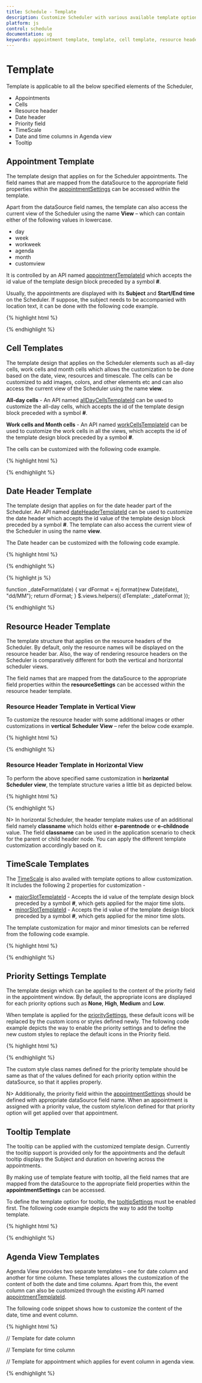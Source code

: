 ```yaml
---
title: Schedule - Template
description: Customize Scheduler with various available template options
platform: js
control: schedule
documentation: ug
keywords: appointment template, template, cell template, resource header 
---
```

# Template

Template is applicable to all the below specified elements of the Scheduler,

* Appointments
* Cells
* Resource header
* Date header
* Priority field
* TimeScale
* Date and time columns in Agenda view
* Tooltip

## Appointment Template

The template design that applies on for the Scheduler appointments. The field names that are mapped from the dataSource to the appropriate field properties within the [appointmentSettings](/js/api/ejschedule#members:appointmentsettings) can be accessed within the template.

Apart from the dataSource field names, the template can also access the current view of the Scheduler using the name **View** – which can contain either of the following values in lowercase. 

* day
* week
* workweek
* agenda
* month
* customview

It is controlled by an API named [appointmentTemplateId](/js/api/ejschedule#members:appointmenttemplateid) which accepts the id value of the template design block preceded by a symbol **#**.

Usually, the appointments are displayed with its **Subject** and **Start/End time** on the Scheduler. If suppose, the subject needs to be accompanied with location text, it can be done with the following code example.

{% highlight html %}

<!--Container for ejScheduler widget-->
<div id="Schedule1"></div>

<script id="apptemplate" type="text/x-jsrender">
    {{"{{"}}if View !== "agenda"{{}}}}
        <div style="height:100%; background-color:orange; margin-left: 5px;">
            <div style="margin-left: 2px;">{{"{{"}}:Subject{{}}}}</div>
            <div style="margin-left: 2px;">{{"{{"}}:Location{{}}}}</div>
        </div>
    {{"{{"}}else{{}}}}
        <div>{{"{{"}}:Subject{{}}}}, {{"{{"}}:Location{{}}}}</div>
    {{"{{"}}/if{{"}}"}}
</script>

<script type="text/javascript">
$(function() {
    $("#Schedule1").ejSchedule({
        currentDate: new Date(2015, 11, 2),
        appointmentTemplateId: "#apptemplate",
        appointmentSettings: {
            dataSource: [{
                Id: 100,
                Subject: "Wild Discovery",
                StartTime: new Date(2015, 11, 2, 9, 00),
                EndTime: new Date(2015, 11, 2, 10, 30),
                Location: "CHINA"
            }]
        }
    });
});	
</script>

{% endhighlight %}

## Cell Templates

The template design that applies on the Scheduler elements such as all-day cells, work cells and month cells which allows the customization to be done based on the date, view, resources and timescale. The cells can be customized to add images, colors, and other elements etc and can also access the current view of the Scheduler using the name **view**.

**All-day cells** - An API named [allDayCellsTemplateId](/js/api/ejschedule#members:alldaycellstemplateid) can be used to customize the all-day cells, which accepts the id of the template design block preceded with a symbol **#**.

**Work cells and Month cells** - An API named [workCellsTemplateId](/js/api/ejschedule#members:workcellstemplateid) can be used to customize the work cells in all the views, which accepts the id of the template design block preceded by a symbol **#**. 

The cells can be customized with the following code example.

{% highlight html %}

<!--Container for ejScheduler widget-->
<div id="Schedule1"></div>

<!-- Template for All-day cells -->
<script id="alldayTemplate" type="text/x-jsrender">
    <div class="e-icon e-scheduleallday" style="opacity:0.5"></div>
    <span style="opacity:0.5">AllDay</span>
</script>

<!-- Template for Workcells and Monthcells -->
<script id="workTemplate" type="text/x-jsrender">
    {{"{{"}}if resource.classname == 'e-parentnode'{{}}}}
        {{"{{"}}:resource.text{{}}}}
    {{"{{"}}else{{}}}}
        {{"{{"}}if date.getDay() == 0 || date.getDay() == 6{{}}}}
            <div style="background-color:lightblue">Weekend</div>
        {{"{{"}}else{{}}}}
            {{"{{"}}if view == 'month' && resource.text == 'Party Hall-A' && date.getDay() == 5{{}}}}
                <div style="background-color:burlywood">Meeting</div>
            {{"{{"}}else resource.text != 'Party Hall-B' && date.getDate() == 15{{}}}}
                <div style="background-color:thistle">Holiday</div>
            {{"{{"}}else view != 'month' && resource.text == 'Party Hall-A' && date.getDay() == 5 && date.getHours() == 10{{}}}}
                <div style="background-color:burlywood">Meeting</div>
            {{"{{"}}else view == 'month' && resource.text == 'Party Hall-B' && date.getDay() == 5{{}}}}
                <div style="background-color:lightblue">Conf.</div>
            {{"{{"}}else resource.text == 'Party Hall-B' && date.getDate() == 16{{}}}}
                <div style="background-color:darkkhaki">Happyday</div>
            {{"{{"}}else view != 'month' && resource.text == 'Party Hall-B' && date.getDay() == 5 && date.getHours() == 12{{}}}}
                <div style="background-color:goldenrod">Conf.</div>
            {{"{{"}}else date.getDate() == 10 && date.getMonth() == 11{{}}}}
                <div style="background-color:palegreen">Day Spl</div>
            {{"{{"}}else date.getDate() == 25 && date.getMonth() == 11{{}}}}
                <div style="background-color:sandybrown">Christmas</div>
            {{"{{"}}/if{{}}}}
        {{"{{"}}/if{{}}}}
    {{"{{"}}/if{{}}}}
</script>

<script type="text/javascript">
$(function() {
    $("#Schedule1").ejSchedule({
        currentDate: new Date(2015, 11, 2),
        allDayCellsTemplateId: "#alldayTemplate",
        workCellsTemplateId: "#workTemplate",
        appointmentSettings: {
            dataSource: [{
                Id: 100,
                Subject: "Wild Discovery",
                StartTime: new Date(2015, 11, 2, 9, 00),
                EndTime: new Date(2015, 11, 2, 10, 30),
                Location: "CHINA"
            }]
        }
    });
});	
</script>

{% endhighlight %}

## Date Header Template

The template design that applies on for the date header part of the Scheduler. An API named [dateHeaderTemplateId](/js/api/ejschedule#members:dateheadertemplateid) can be used to customize the date header which accepts the id value of the template design block preceded by a symbol **#**. The template can also access the current view of the Scheduler in using the name **view**.

The Date header can be customized with the following code example.

{% highlight html %}

<!--Container for ejScheduler widget-->
<div id="Schedule1"></div>

<!-- Template for Dateheader -->
<script id="dateTemplate" type="text/x-jsrender">
    <div>{{"{{"}}:~dTemplate(date){{}}}}</div>
</script>

<script type="text/javascript">
$(function() {
    $("#Schedule1").ejSchedule({
        currentDate: new Date(2015, 11, 2),
        dateHeaderTemplateId: "#dateTemplate",
        appointmentSettings: {
            dataSource: [{
                Id: 100,
                Subject: "Wild Discovery",
                StartTime: new Date(2015, 11, 2, 9, 00),
                EndTime: new Date(2015, 11, 2, 10, 30),
                Location: "CHINA"
            }]
        }
    });
});	
</script>

{% endhighlight %}

{% highlight js %}

function _dateFormat(date) {
    var dFormat = ej.format(new Date(date), "dd/MM");
    return dFormat;
}
$.views.helpers({ dTemplate: _dateFormat });
    
{% endhighlight %}

## Resource Header Template

The template structure that applies on the resource headers of the Scheduler. By default, only the resource names will be displayed on the resource header bar. Also, the way of rendering resource headers on the Scheduler is comparatively different for both the vertical and horizontal scheduler views. 

The field names that are mapped from the dataSource to the appropriate field properties within the **resourceSettings** can be accessed within the resource header template.

### Resource Header Template in Vertical View

To customize the resource header with some additional images or other customizations in **vertical** **Scheduler** **View** – refer the below code example.

{% highlight html %}

<!--Container for ejScheduler widget-->
<div id="Schedule1"></div>

<script id="resTemplate" type="text/x-jsrender">
    <div style="height:100%">
        <div style="width:15px;height:15px;margin-left:275px;margin-top:2px;float:left;background:{{"{{"}}:ResourceColor{{}}}};"></div><div style="float:left;margin-left:5px;">{{"{{"}}:ResourceText{{}}}}</div> 
    </div>
</script>

<script type="text/javascript">
$(function() {
    $("#Schedule1").ejSchedule({
        width: "100%",
        currentDate: new Date(2015, 04, 05),
        resourceHeaderTemplateId: "#resTemplate",
        group: {
            resources: ["Rooms"]
        },
        resources: [{
            field: "roomId",
            title: "Room",
            name: "Rooms",
            allowMultiple: false,
            resourceSettings: {
                dataSource: [{
                    ResourceText: "ROOM1",
                    id: 1,
                    ResourceColor: "orange"
                }, {
                    ResourceText: "ROOM2",
                    id: 2,
                    ResourceColor: "#56ca85"
                }],
                text: "ResourceText",
                id: "id",
                color: "ResourceColor"
            }
        }],
        appointmentSettings: {
            resourceFields: "roomId",
            dataSource: [{
                Id: 101,
                Subject: "Talk with Nature",
                StartTime: new Date(2015, 11, 5, 10, 00),
                EndTime: new Date(2015, 11, 5, 11, 00),
                roomId: 2
            }]
        }
    });
});	
</script>

{% endhighlight %}

### Resource Header Template in Horizontal View

To perform the above specified same customization in **horizontal** **Scheduler** **view**, the template structure varies a little bit as depicted below.

{% highlight html %}

<!--Container for ejScheduler widget-->
<div id="Schedule1"></div>

<script id="resTemplate" type="text/x-jsrender">
    <div style="height:100%">
        <div style="width:15px;height:15px;margin-right:5px;margin-top:2px;float:left;background:{{"{{"}}:ResColor{{}}}};"></div><div>{{"{{"}}:ResText{{}}}}</div> 
    </div>
</script>

<script type="text/javascript">
$(function() {
    $("#Schedule1").ejSchedule({
        width: "100%",
        height: "500px",
        currentDate: new Date(2015, 04, 05),
        orientation: "horizontal",
        resourceHeaderTemplateId: "#resTemplate",
        group: {
            resources: ["Rooms"]
        },
        resources: [{
            field: "roomId",
            title: "Room",
            name: "Rooms",
            allowMultiple: false,
            resourceSettings: {
                dataSource: [{
                    ResText: "ROOM1",
                    id: 1,
                    ResColor: "orange"
                }, {
                    ResText: "ROOM2",
                    id: 2,
                    ResColor: "#56ca85"
                }],
                text: "ResText",
                id: "id",
                color: "ResColor"
            }
        }],
        appointmentSettings: {
            resourceFields: "roomId",
            dataSource: [{
                Id: 101,
                Subject: "Talk with Nature",
                StartTime: new Date(2015, 11, 5, 10, 00),
                EndTime: new Date(2015, 11, 5, 11, 00),
                roomId: 2
            }]
        }
    });
});	
</script>

{% endhighlight %}

N> In horizontal Scheduler, the header template makes use of an additional field namely **classname** which holds either **e-parentnode** or **e-childnode** value. The field **classname** can be used in the application scenario to check for the parent or child header node. You can apply the different template customization accordingly based on it.

## TimeScale Templates

The [TimeScale](/js/api/ejschedule#members:timeScale) is also availed with template options to allow customization. It includes the following 2 properties for customization -

* [majorSlotTemplateId](/js/api/ejschedule#members:timeScale-majorSlotTemplateId) - Accepts the id value of the template design block preceded by a symbol **#**, which gets applied for the major time slots.
* [minorSlotTemplateId](/js/api/ejschedule#members:timeScale-minorSlotTemplateId) - Accepts the id value of the template design block preceded by a symbol **#**, which gets applied for the minor time slots.

The template customization for major and minor timeslots can be referred from the following code example.

{% highlight html %}

<!--Container for ejScheduler widget-->
<div id="Schedule1"></div>

<!-- Template for Majorslot -->
<script id="majorTemplate" type="text/x-jsrender">
    <div>{{"{{"}}:~major(date){{}}}}</div>
</script>

<!-- Template for Minorslot -->
<script id="minorTemplate" type="text/x-jsrender">
    <div>{{"{{"}}:~minor(date){{}}}}</div>
</script>

<script type="text/javascript">
$(function() {
    $("#Schedule1").ejSchedule({
        currentDate: new Date(2015, 11, 2),
        timeScale: {
            enable: true,
            majorSlot: 60,
            majorSlotTemplateId: "#majorTemplate",
            minorSlotCount: 6,
            minorSlotTemplateId: "#minorTemplate"
        },
        appointmentSettings: {
            dataSource: [{
                Id: 100,
                Subject: "Wild Discovery",
                StartTime: new Date(2015, 11, 2, 9, 00),
                EndTime: new Date(2015, 11, 2, 10, 30),
                Location: "CHINA"
            }]
        }
    });
});	
</script>

<script>
    function _majorFormat(date) {
        var dFormat = ej.format(new Date(date), "hh:mm:ss");
        return dFormat;
    }
    
    function _minorFormat(date) {
        var dFormat = ej.format(new Date(date), "hh:mm:ss");
        return dFormat;
    }
    
    $.views.helpers({ 
        major: _majorFormat, 
        minor: _minorFormat
    });
</script>

{% endhighlight %}

## Priority Settings Template

The template design which can be applied to the content of the priority field in the appointment window. By default, the appropriate icons are displayed for each priority options such as **None**, **High**, **Medium** and **Low**. 

When template is applied for the [prioritySettings](/js/api/ejschedule#members:prioritysettings), these default icons will be replaced by the custom icons or styles defined newly. The following code example depicts the way to enable the priority settings and to define the new custom styles to replace the default icons in the Priority field.

{% highlight html %}

<!--Container for ejScheduler widget-->
<div id="Schedule1"></div>

<style type="text/css">
	.critical,
	.ultracritical,
	.none {
		height: 13px;
		width: 13px;
		float: left;
		margin-right: 4px;
		background-repeat: no-repeat;
		background-size: 60px;
		padding: 1px;
		margin-top: 2px;
	}

	.critical {
		background-color: orange;
		background-position: -13px;
	}

	.ultracritical {
		background-color: #56ca85;
		background-position: -59px;
	}

</style>

<script type="text/javascript">
$(function() {
    $("#Schedule1").ejSchedule({
        currentDate: new Date(2015, 11, 2),
        prioritySettings: {
            enable: true,
            template: "<div class='${value}'></div>",
            dataSource: [{
                text: "None",
                id: 1,
                value: "none"
            }, {
                text: "Critical",
                id: 2,
                value: "critical"
            }, {
                text: "Ultra Critical",
                id: 3,
                value: "ultracritical"
            }]
        },
        appointmentSettings: {
            priority: "Priority",
            dataSource: [{
                Id: 100,
                Subject: "Wild Discovery",
                StartTime: new Date(2015, 11, 2, 9, 00),
                EndTime: new Date(2015, 11, 2, 10, 30),
                Location: "CHINA",
                Priority: "critical"
            }]
        }
    });
});	
</script>

{% endhighlight %}

The custom style class names defined for the priority template should be same as that of the values defined for each priority option within the dataSource, so that it applies properly.

N> Additionally, the priority field within the [appointmentSettings](/js/api/ejschedule#members:appointmentsettings) should be defined with appropriate dataSource field name. When an appointment is assigned with a priority value, the custom style/icon defined for that priority option will get applied over that appointment.

## Tooltip Template

The tooltip can be applied with the customized template design. Currently the tooltip support is provided only for the appointments and the default tooltip displays the Subject and duration on hovering across the appointments. 

By making use of template feature with tooltip, all the field names that are mapped from the dataSource to the appropriate field properties within the **appointmentSettings** can be accessed.

To define the template option for tooltip, the [tooltipSettings](/js/api/ejschedule#members:tooltipsettings) must be enabled first. The following code example depicts the way to add the tooltip template.

{% highlight html %}

<!--Container for ejScheduler widget-->
<div id="Schedule1"></div>

<script id="tooltipTemplate" type="text/x-jsrender">
    <div style="width:145px">
        <div style="padding-top:3px;">
            <div style="float:left; font:13px Segoe UI; font-weight:bold;">Subject&nbsp;&nbsp;:&nbsp;</div>
            <div style="padding-top:2px; font:12px Segoe UI SemiBold;">{{"{{"}}:Subject{{}}}}</div>
        </div>
        <div style="padding-top:3px">
            <div style="float:left; font:13px Segoe UI; font-weight:bold;">Location:&nbsp;</div>
            <div style="padding-top:2px; font:12px Segoe UI SemiBold;">{{"{{"}}:Location{{}}}}</div>
        </div>
    </div>
</script>

<script type="text/javascript">
$(function() {
    $("#Schedule1").ejSchedule({
        currentDate: new Date(2015, 11, 2),
        tooltipSettings: {
            enable: true,
            templateId: "#tooltipTemplate"
        },
        appointmentSettings: {
            dataSource: [{
                Id: 100,
                Subject: "Wild Discovery",
                StartTime: new Date(2015, 11, 2, 9, 00),
                EndTime: new Date(2015, 11, 2, 10, 30),
                Location: "CHINA"
            }]
        }
    });
});	
</script>

{% endhighlight %}

## Agenda View Templates

Agenda View provides two separate templates – one for date column and another for time column. These templates allows the customization of the content of both the date and time columns. Apart from this, the event column can also be customized through the existing API named [appointmentTemplateId](/js/api/ejschedule#members:appointmenttemplateid).

The following code snippet shows how to customize the content of the date, time and event column.

{% highlight html %}

<!--Container for ejScheduler widget-->
<div id="Schedule1"></div>

// Template for date column
<script id="datetemplate" type="text/x-jsrender">
    <div style="height:100%">
        <div>
            <div>{{"{{"}}:~dateDisplay(StartTime){{}}}}</div>
        </div>
    </div>
</script>

// Template for time column
<script id="timetemplate" type="text/x-jsrender">
    <div style="height:100%">
        <div>
            <div>{{"{{"}}:~timeDisplay(StartTime){{}}}}</div>
        </div>
    </div>
</script>

// Template for appointment which applies for event column in agenda view.
<script id="apptemplate" type="text/x-jsrender">
    {{"{{"}}if View !== "agenda"{{}}}}
        <div style="height:100%; background-color:orange; margin-left: 5px;">
            <div style="margin-left: 2px;">{{"{{"}}:Subject{{}}}}</div>
            <div style="margin-left: 2px;">{{"{{"}}:Location{{}}}}</div>
        </div>
    {{"{{"}}else{{}}}}
        <div>{{"{{"}}:Subject{{}}}}, {{"{{"}}:Location{{}}}}</div>
    {{"{{"}}/if{{}}}}
</script>

<script type="text/javascript">
function _getDate(date) {
    var dateCol = new Date(date);
    return dateCol.toDateString();
}

function _getTime(date) {
    var time = new Date(date);
    return time.toLocaleTimeString();
}

//Here, used the helper function to get the date and time value part from the StartTime.
$.views.helpers({
    dateDisplay: _getDate,
    timeDisplay: _getTime
});

$(function() {
    $("#Schedule1").ejSchedule({
        currentDate: new Date(2015, 11, 2),
        appointmentTemplateId: "#apptemplate",
        agendaViewSettings: {
            dateColumnTemplateId: "#datetemplate",
            timeColumnTemplateId: "#timetemplate"
        },
        appointmentSettings: {
            dataSource: [{
                Id: 100,
                Subject: "Wild Discovery",
                StartTime: new Date(2015, 11, 2, 9, 00),
                EndTime: new Date(2015, 11, 2, 10, 30),
                Location: "CHINA"
            }]
        }
    });
});	
</script>

{% endhighlight %}

